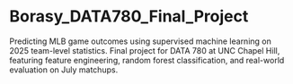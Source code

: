 # Borasy_DATA780_Final_Project
Predicting MLB game outcomes using supervised machine learning on 2025 team-level statistics. Final project for DATA 780 at UNC Chapel Hill, featuring feature engineering, random forest classification, and real-world evaluation on July matchups.
